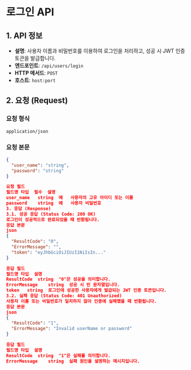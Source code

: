 # 로그인 API

## 1. API 정보

-   **설명**: 사용자 이름과 비밀번호를 이용하여 로그인을 처리하고, 성공 시 JWT 인증 토큰을 발급합니다.
-   **엔드포인트**: `/api/users/login`
-   **HTTP 메서드**: `POST`
-   **호스트**: `host:port`

## 2. 요청 (Request)

### 요청 형식
`application/json`

### 요청 본문

```json
{
  "user_name": "string",
  "password": "string"
}

요청 필드
필드명	타입	필수	설명
user_name	string	예	사용자의 고유 아이디 또는 이름
password	string	예	사용자 비밀번호
3. 응답 (Response)
3.1. 성공 응답 (Status Code: 200 OK)
로그인이 성공적으로 완료되었을 때 반환됩니다.
응답 본문
json
{
  "ResultCode": "0",
  "ErrorMessage": "",
  "token": "eyJhbGciOiJIUzI1NiIsIn..."
}

응답 필드
필드명	타입	설명
ResultCode	string	"0"은 성공을 의미합니다.
ErrorMessage	string	성공 시 빈 문자열입니다.
token	string	로그인에 성공한 사용자에게 발급되는 JWT 인증 토큰입니다.
3.2. 실패 응답 (Status Code: 401 Unauthorized)
사용자 이름 또는 비밀번호가 일치하지 않아 인증에 실패했을 때 반환됩니다.
응답 본문
json
{
  "ResultCode": "1",
  "ErrorMessage": "Invalid userName or password"
}

응답 필드
필드명	타입	설명
ResultCode	string	"1"은 실패를 의미합니다.
ErrorMessage	string	실패 원인을 설명하는 메시지입니다.